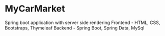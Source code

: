 # MyCarMarket
Spring boot application with server side rendering
Frontend - HTML, CSS, Bootstraps, Thymeleaf
Backend - Spring Boot, Spring Data, MySql
